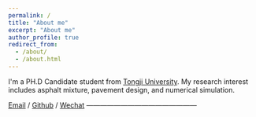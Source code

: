 ```yaml
---
permalink: /
title: "About me"
excerpt: "About me"
author_profile: true
redirect_from: 
  - /about/
  - /about.html
---
```


I'm a PH.D Candidate student from [Tongji University](https://www.tongji.edu.cn/). My research interest includes asphalt mixture, pavement design, and numerical simulation.


[Email](mailto:jyuan@tongji.edu.cn) / [Github](https://jiangjarrod.github.io/JiangYuan.github.io/) / [Wechat](../images/wechat.jpg)
————————————————
